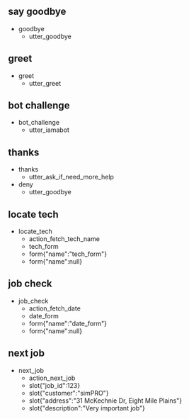 ## say goodbye
* goodbye
  - utter_goodbye

## greet
* greet
  - utter_greet

## bot challenge
* bot_challenge
  - utter_iamabot

## thanks
* thanks
  - utter_ask_if_need_more_help
* deny
  - utter_goodbye 

## locate tech
* locate_tech
  - action_fetch_tech_name
  - tech_form
  - form{"name":"tech_form"}
  - form{"name":null}

## job check
* job_check
  - action_fetch_date
  - date_form
  - form{"name":"date_form"}
  - form{"name":null}

## next job
* next_job
  - action_next_job
  - slot{"job_id":123}
  - slot{"customer":"simPRO"}
  - slot{"address":"31 McKechnie Dr, Eight Mile Plains"}
  - slot{"description":"Very important job"}